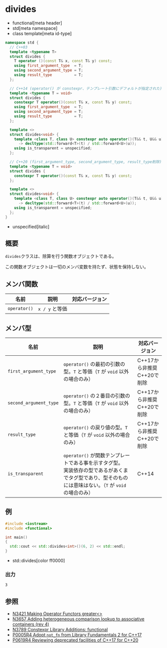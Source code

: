 # divides
* functional[meta header]
* std[meta namespace]
* class template[meta id-type]

```cpp
namespace std {
  // C++03
  template <typename T>
  struct divides {
    T operator ()(const T& x, const T& y) const;
    using first_argument_type  = T;
    using second_argument_type = T;
    using result_type          = T;
  };

  // C++14 (operator() が constexpr、テンプレート引数にデフォルトが指定された)
  template <typename T = void>
  struct divides {
    constexpr T operator()(const T& x, const T& y) const;
    using first_argument_type  = T;
    using second_argument_type = T;
    using result_type          = T;
  };

  template <>
  struct divides<void> {
    template <class T, class U> constexpr auto operator()(T&& t, U&& u) const
      -> decltype(std::forward<T>(t) / std::forward<U>(u));
    using is_transparent = unspecified;
  };

  // C++20 (first_argument_type, second_argument_type, result_type削除)
  template <typename T = void>
  struct divides {
    constexpr T operator()(const T& x, const T& y) const;
  };

  template <>
  struct divides<void> {
    template <class T, class U> constexpr auto operator()(T&& t, U&& u) const
      -> decltype(std::forward<T>(t) / std::forward<U>(u));
    using is_transparent = unspecified;
  };
}
```
* unspecified[italic]

## 概要
`divides`クラスは、除算を行う関数オブジェクトである。

この関数オブジェクトは一切のメンバ変数を持たず、状態を保持しない。


## メンバ関数

| 名前 | 説明 | 対応バージョン |
|--------------|----------------|-------|
| `operator()` | `x / y` と等価 | |


## メンバ型

| 名前                   | 説明                           | 対応バージョン |
|------------------------|--------------------------------|----------------|
| `first_argument_type`  | `operator()` の最初の引数の型。`T` と等価（`T` が `void` 以外の場合のみ）  | C++17から非推奨<br/> C++20で削除 |
| `second_argument_type` | `operator()` の２番目の引数の型。`T` と等価（`T` が `void` 以外の場合のみ）| C++17から非推奨<br/> C++20で削除 |
| `result_type`          | `operator()` の戻り値の型。`T` と等価（`T` が `void` 以外の場合のみ）      | C++17から非推奨<br/> C++20で削除 |
| `is_transparent`       | `operator()` が関数テンプレートである事を示すタグ型。<br/>実装依存の型であるがあくまでタグ型であり、型そのものには意味はない。（`T` が `void` の場合のみ） | C++14 |


## 例
```cpp example
#include <iostream>
#include <functional>

int main()
{
  std::cout << std::divides<int>()(6, 2) << std::endl;
}
```
* std::divides[color ff0000]

### 出力
```
3
```

## 参照
- [N3421 Making Operator Functors greater<>](http://www.open-std.org/jtc1/sc22/wg21/docs/papers/2012/n3421.htm)
- [N3657 Adding heterogeneous comparison lookup to associative containers (rev 4)](http://www.open-std.org/jtc1/sc22/wg21/docs/papers/2013/n3657.htm)
- [N3789 Constexpr Library Additions: functional](http://www.open-std.org/jtc1/sc22/wg21/docs/papers/2013/n3789.htm)
- [P0005R4 Adopt `not_fn` from Library Fundamentals 2 for C++17](http://www.open-std.org/jtc1/sc22/wg21/docs/papers/2016/p0005r4.html)
- [P0619R4 Reviewing deprecated facilities of C++17 for C++20](http://www.open-std.org/jtc1/sc22/wg21/docs/papers/2018/p0619r4.html)
